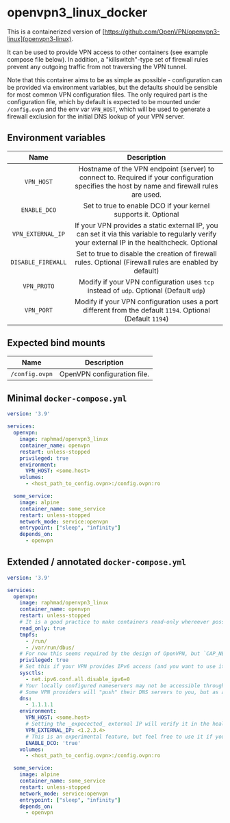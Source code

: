 # openvpn3_linux_docker

This is a containerized version of [https://github.com/OpenVPN/openvpn3-linux](openvpn3-linux).

It can be used to provide VPN access to other containers (see example compose file below).
In addition, a "killswitch"-type set of firewall rules prevent any outgoing traffic from not traversing the VPN tunnel.

Note that this container aims to be as simple as possible - configuration can be provided via environment variables, but the defaults should be sensible for most common VPN configuration files.
The only required part is the configuration file, which by default is expected to be mounted under `/config.ovpn` and the env var `VPN_HOST`, which will be used to generate a firewall exclusion for the initial DNS lookup of your VPN server.

## Environment variables

| Name                   | Description                                                                                                                                 |
| :----:                 | :----: |
| `VPN_HOST`             | Hostname of the VPN endpoint (server) to connect to. Required if your configuration specifies the host by name and firewall rules are used. |
| `ENABLE_DCO`           | Set to true to enable DCO if your kernel supports it. Optional |
| `VPN_EXTERNAL_IP`      | If your VPN provides a static external IP, you can set it via this variable to regularly verify your external IP in the healthcheck. Optional |
| `DISABLE_FIREWALL`     | Set to true to disable the creation of firewall rules. Optional (Firewall rules are enabled by default) |
| `VPN_PROTO`            | Modify if your VPN configuration uses `tcp` instead of `udp`. Optional (Default `udp`) |
| `VPN_PORT`             | Modify if your VPN configuration uses a port different from the default `1194`. Optional (Default `1194`) |


## Expected bind mounts

| Name                   | Description                                                                                                                                 |
| :----:                 | :----: |
| `/config.ovpn`         | OpenVPN configuration file. |


## Minimal `docker-compose.yml`

```yaml
version: '3.9'

services:
  openvpn:
    image: raphmad/openvpn3_linux
    container_name: openvpn
    restart: unless-stopped
    privileged: true
    environment:
      VPN_HOST: <some.host>
    volumes:
      - <host_path_to_config.ovpn>:/config.ovpn:ro

  some_service:
    image: alpine
    container_name: some_service
    restart: unless-stopped
    network_mode: service:openvpn
    entrypoint: ["sleep", "infinity"]
    depends_on:
      - openvpn
```

## Extended / annotated `docker-compose.yml`

```yaml
version: '3.9'

services:
  openvpn:
    image: raphmad/openvpn3_linux
    container_name: openvpn
    restart: unless-stopped
    # It is a good practice to make containers read-only whereever possible and mount a tmpfs for locations that need writing during runtime.
    read_only: true
    tmpfs:
      - /run/
      - /var/run/dbus/
    # For now this seems required by the design of OpenVPN, but `CAP_NET_ADMIN` should be enough to run unprivileged in the future.
    privileged: true
    # Set this if your VPN provides IPv6 access (and you want to use it).
    sysctls:
      - net.ipv6.conf.all.disable_ipv6=0
    # Your locally configured nameservers may not be accessible through the VPN tunnel.
    # Some VPN providers will "push" their DNS servers to you, but as a fallback you can always just configure one thats guaranteed to work from the VPN endpoint.
    dns:
      - 1.1.1.1
    environment:
      VPN_HOST: <some.host>
      # Setting the _expecected_ external IP will verify it in the healthcheck of the VPN container.
      VPN_EXTERNAL_IP: <1.2.3.4>
      # This is an experimental feature, but feel free to use it if your kernel has support for it.
      ENABLE_DCO: 'true'
    volumes:
      - <host_path_to_config.ovpn>:/config.ovpn:ro

  some_service:
    image: alpine
    container_name: some_service
    restart: unless-stopped
    network_mode: service:openvpn
    entrypoint: ["sleep", "infinity"]
    depends_on:
      - openvpn
```
